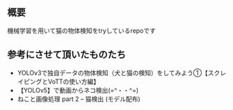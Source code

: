 ## 概要
機械学習を用いて猫の物体検知をtryしているrepoです


## 参考にさせて頂いたものたち
- YOLOv3で独自データの物体検知（犬と猫の検知）をしてみよう①【スクレイピングとVoTTの使い方編】
- 【YOLOv5】で動画からネコ検出(=^・・^=)
- ねこと画像処理 part 2 – 猫検出 (モデル配布)
